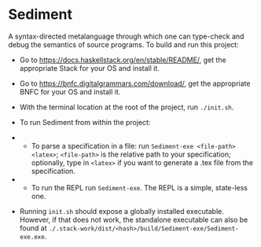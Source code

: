 # Sediment

A syntax-directed metalanguage through which one can type-check and debug the semantics of source programs.
To build and run this project:

- Go to https://docs.haskellstack.org/en/stable/README/, get the appropriate Stack for your OS and install it.

- Go to https://bnfc.digitalgrammars.com/download/, get the appropriate BNFC for your OS and install it.

- With the terminal location at the root of the project, run `./init.sh`.

- To run Sediment from within the project:
- - To parse a specification in a file: run `Sediment-exe <file-path> <latex>`; `<file-path>` is the relative path to your specification; optionally, type in `<latex>` if you want to generate a .tex file from the specification.
- - To run the REPL run `Sediment-exe`. The REPL is a simple, state-less one.

- Running `init.sh` should expose a globally installed executable. However, if that does not work, the standalone executable can also be found at `./.stack-work/dist/<hash>/build/Sediment-exe/Sediment-exe.exe`.